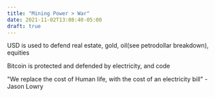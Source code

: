 ```yaml
---
title: "Mining Power > War"
date: 2021-11-02T13:08:40-05:00
draft: true
---
```


USD is used to defend real estate, gold, oil(see petrodollar breakdown), equities

Bitcoin is protected and defended by electricity, and code

"We replace the cost of Human life, with the cost of an electricity bill"
-Jason Lowry